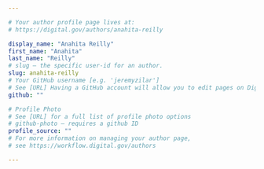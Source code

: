 ```yaml
---

# Your author profile page lives at:
# https://digital.gov/authors/anahita-reilly

display_name: "Anahita Reilly"
first_name: "Anahita"
last_name: "Reilly"
# slug — the specific user-id for an author.
slug: anahita-reilly
# Your GitHub username [e.g. 'jeremyzilar']
# See [URL] Having a GitHub account will allow you to edit pages on DigitalGov. The image used in your GitHub account can also be used to populate your digital.gov profile photo.
github: ""

# Profile Photo
# See [URL] for a full list of profile photo options
# github-photo — requires a github ID
profile_source: ""
# For more information on managing your author page,
# see https://workflow.digital.gov/authors

---
```

